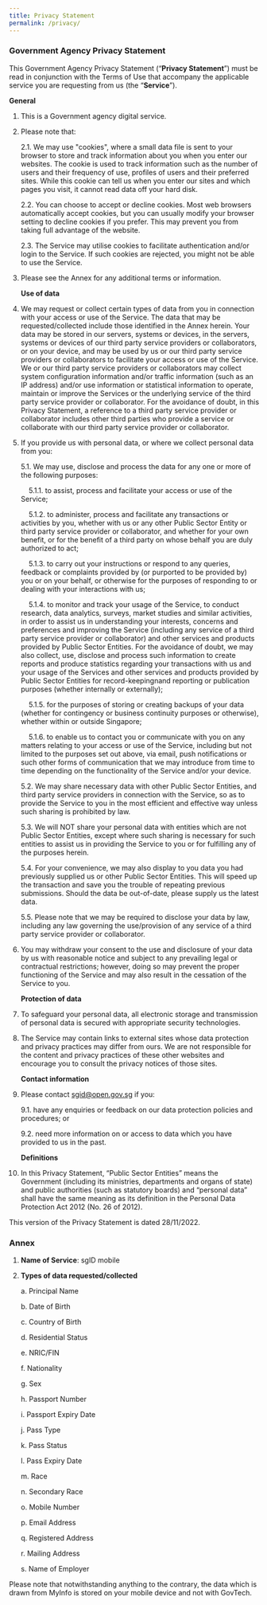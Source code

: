 ```yaml
---
title: Privacy Statement
permalink: /privacy/
---
```

### **Government Agency Privacy Statement**

This Government Agency Privacy Statement (“**Privacy Statement**”) must be read in conjunction with the Terms of Use that accompany the applicable service you are requesting from us (the “**Service**”).

**General**

1. This is a Government agency digital service.

2. Please note that:

    2.1. We may use "cookies", where a small data file is sent to your browser to store and track information about you when you enter our websites. The cookie is used to track information such as the number of users and their frequency of use, profiles of users and their preferred sites. While this cookie can tell us when you enter our sites and which pages you visit, it cannot read data off your hard disk.

    2.2. You can choose to accept or decline cookies. Most web browsers automatically accept cookies, but you can usually modify your browser setting to decline cookies if you prefer. This may prevent you from taking full advantage of the website.

    2.3. The Service may utilise cookies to facilitate authentication and/or login to the Service. If such cookies are rejected, you might not be able to use the Service.

3. Please see the Annex for any additional terms or information.

    **Use of data**

4. We may request or collect certain types of data from you in connection with your access or use of the Service. The data that may be requested/collected include those identified in the Annex herein. Your data may be stored in our servers, systems or devices, in the servers, systems or devices of our third party service providers or collaborators, or on your device, and may be used by us or our third party service providers or collaborators to facilitate your access or use of the Service. We or our third party service providers or collaborators may collect system configuration information and/or traffic information (such as an IP address) and/or use information or statistical information to operate, maintain or improve the Services or the underlying service of the third party service provider or collaborator. For the avoidance of doubt, in this Privacy Statement, a reference to a third party service provider or collaborator includes other third parties who provide a service or collaborate with our third party service provider or collaborator.

5. If you provide us with personal data, or where we collect personal data from you:

    5.1. We may use, disclose and process the data for any one or more of the following purposes:

    &nbsp;&nbsp;&nbsp;&nbsp;5.1.1. to assist, process and facilitate your access or use of the Service;

    &nbsp;&nbsp;&nbsp;&nbsp;5.1.2. to administer, process and facilitate any transactions or activities by you, whether with us or any other Public Sector Entity or third party service provider or collaborator, and whether for your own benefit, or for the benefit of a third party on whose behalf you are duly authorized to act;

    &nbsp;&nbsp;&nbsp;&nbsp;5.1.3. to carry out your instructions or respond to any queries, feedback or complaints provided by (or purported to be provided by) you or on your behalf, or otherwise for the purposes of responding to or dealing with your interactions with us;

    &nbsp;&nbsp;&nbsp;&nbsp;5.1.4. to monitor and track your usage of the Service, to conduct research, data analytics, surveys, market studies and similar activities, in order to assist us in understanding your interests, concerns and preferences and improving the Service (including any service of a third party service provider or collaborator) and other services and products provided by Public Sector Entities. For the avoidance of doubt, we may also collect, use, disclose and process such information to create reports and produce statistics regarding your transactions with us and your usage of the Services and other services and products provided by Public Sector Entities for record-keepingnand reporting or publication purposes (whether internally or externally);

     &nbsp;&nbsp;&nbsp;&nbsp;5.1.5. for the purposes of storing or creating backups of your data (whether for contingency or business continuity purposes or otherwise), whether within or outside Singapore;

    &nbsp;&nbsp;&nbsp;&nbsp;5.1.6. to enable us to contact you or communicate with you on any matters relating to your access or use of the Service, including but not limited to the purposes set out above, via email, push notifications or such other forms of communication that we may introduce from time to time depending on the functionality of the Service and/or your device.


    5.2. We may share necessary data with other Public Sector Entities, and third party service providers in connection with the Service, so as to provide the Service to you in the most efficient and effective way unless such sharing is prohibited by law.


    5.3. We will NOT share your personal data with entities which are not Public Sector Entities, except where such sharing is necessary for such entities to assist us in providing the Service to you or for fulfilling any of the purposes herein.

    5.4. For your convenience, we may also display to you data you had previously supplied us or other Public Sector Entities. This will speed up the transaction and save you the trouble of repeating previous submissions. Should the data be out-of-date, please supply us the latest data.

    5.5. Please note that we may be required to disclose your data by law, including any law governing the use/provision of any service of a third party service provider or collaborator.

6. You may withdraw your consent to the use and disclosure of your data by us with reasonable notice and subject to any prevailing legal or contractual restrictions; however, doing so may prevent the proper functioning of the Service and may also result in the cessation of the Service to you.

    **Protection of data**

7. To safeguard your personal data, all electronic storage and transmission of personal data is secured with appropriate security technologies.

8. The Service may contain links to external sites whose data protection and privacy practices may differ from ours. We are not responsible for the content and privacy practices of these other websites and encourage you to consult the privacy notices of those sites.

    **Contact information**

9. Please contact sgid@open.gov.sg if you:

    9.1. have any enquiries or feedback on our data protection policies and procedures; or
		
    9.2. need more information on or access to data which you have provided to us in the past.

    **Definitions**
10. In this Privacy Statement, “Public Sector Entities” means the Government (including its ministries, departments and organs of state) and public authorities (such as statutory boards) and “personal data” shall have the same meaning as its definition in the Personal Data Protection Act 2012 (No. 26 of 2012).

This version of the Privacy Statement is dated 28/11/2022.

### Annex
1. **Name of Service**: sgID mobile
2. **Types of data requested/collected**

    a. Principal Name
		
    b. Date of Birth
		
    c. Country of Birth
		    
    d. Residential Status
		
    e. NRIC/FIN

    f. Nationality

    g. Sex

    h. Passport Number

    i. Passport Expiry Date

    j. Pass Type

    k. Pass Status

    l. Pass Expiry Date

    m. Race

    n. Secondary Race

    o. Mobile Number

    p. Email Address

    q. Registered Address

    r. Mailing Address

    s. Name of Employer

Please note that notwithstanding anything to the contrary, the data which is drawn from MyInfo is stored on your mobile device and not with GovTech.